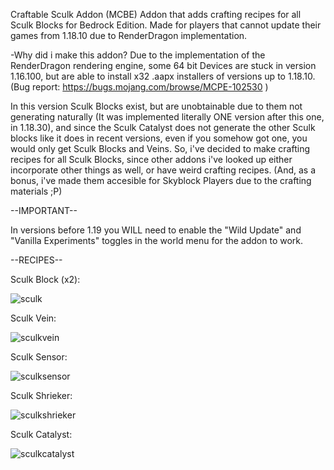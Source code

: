 Craftable Sculk Addon (MCBE)
Addon that adds crafting recipes for all Sculk Blocks for Bedrock Edition. 
Made for players that cannot update their games from 1.18.10 due to RenderDragon implementation.

-Why did i make this addon?
Due to the implementation of the RenderDragon rendering engine, some 64 bit Devices are stuck in version 1.16.100, but are able to install x32 .aapx installers of versions up to 1.18.10.
(Bug report: https://bugs.mojang.com/browse/MCPE-102530 )

In this version Sculk Blocks exist, but are unobtainable due to them not generating naturally (It was implemented literally ONE version after this one, in 1.18.30), and since the Sculk Catalyst does not generate the other Sculk blocks like it does in recent versions, even if you somehow got one, you would only get Sculk Blocks and Veins. 
So, i've decided to make crafting recipes for all Sculk Blocks, since other addons i've looked up either incorporate other things as well, or have weird crafting recipes.
(And, as a bonus, i've made them accesible for Skyblock Players due to the crafting materials ;P)


--IMPORTANT--

In versions before 1.19 you WILL need to enable the "Wild Update" and "Vanilla Experiments" toggles in the world menu for the addon to work.

--RECIPES--

Sculk Block (x2):

![sculk](https://user-images.githubusercontent.com/65324522/188246498-a025439f-36e3-407e-84f7-daeb61127eb5.png)

Sculk Vein:

![sculkvein](https://user-images.githubusercontent.com/65324522/188246522-ce23cf16-cff1-4ab8-b624-e0cabc903c09.png)

Sculk Sensor:

![sculksensor](https://user-images.githubusercontent.com/65324522/188246517-55c9227d-db0c-4725-a88f-ec537e9c57a8.png)

Sculk Shrieker:

![sculkshrieker](https://user-images.githubusercontent.com/65324522/188246512-6a61fc03-0eb8-46c1-af31-da8139e7820b.png)

Sculk Catalyst:

![sculkcatalyst](https://user-images.githubusercontent.com/65324522/188246510-5b2da9bd-1888-4ee2-8306-8982d967c2b9.png)
